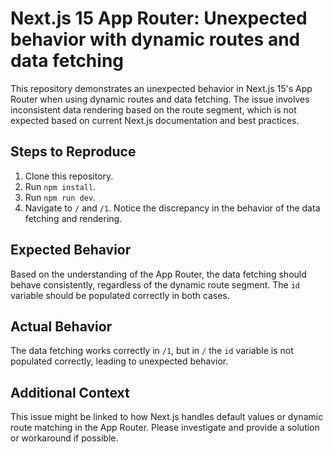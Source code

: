 # Next.js 15 App Router: Unexpected behavior with dynamic routes and data fetching

This repository demonstrates an unexpected behavior in Next.js 15's App Router when using dynamic routes and data fetching.  The issue involves inconsistent data rendering based on the route segment, which is not expected based on current Next.js documentation and best practices.

## Steps to Reproduce

1. Clone this repository.
2. Run `npm install`.
3. Run `npm run dev`.
4. Navigate to `/` and `/1`. Notice the discrepancy in the behavior of the data fetching and rendering.

## Expected Behavior

Based on the understanding of the App Router, the data fetching should behave consistently, regardless of the dynamic route segment.  The `id` variable should be populated correctly in both cases.

## Actual Behavior

The data fetching works correctly in `/1`, but in `/` the `id` variable is not populated correctly, leading to unexpected behavior.

## Additional Context

This issue might be linked to how Next.js handles default values or dynamic route matching in the App Router.  Please investigate and provide a solution or workaround if possible.
